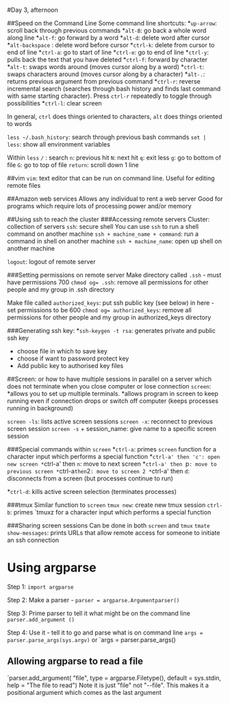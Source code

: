 #Day 3, afternoon

##Speed on the Command Line
Some command line shortcuts:
*`up-arrow`: scroll back through previous commands
*`alt-B`: go back a whole word along line
*`alt-f`: go forward by a word
*`alt-d`: delete word after cursor
*`alt-backspace` : delete word before cursor
*`ctrl-k`: delete from cursor to end of line
*`ctrl-a`: go to start of line
*`ctrl-e`: go to end of line
*`ctrl-y`: pulls back the text that you have deleted
*`ctrl-f`: forward by character
*`alt-t`: swaps words around (moves cursor along by a word)
*`ctrl-t`: swaps characters around (moves cursor along by a character)
*`alt-.`: returns previous argument from previous command
*`ctrl-r`: reverse incremental search (searches through bash history and finds last command with same starting character). Press `ctrl-r` repeatedly to toggle through possibilities
*`ctrl-l`: clear screen

In general, `ctrl` does things oriented to characters, `alt` does things oriented to words

`less ~/.bash_history`: search through previous bash commands
`set | less`: show all environment variables

Within `less`
`/` : search
`n`: previous hit
`N`: next hit
`q`: exit less
`g`: go to bottom of file
`G`: go to top of file
`return`: scroll down 1 line

##vim
`vim`: text editor that can be run on command line. Useful for editing remote files

##Amazon web services
Allows any individual to rent a web server
Good for programs which require lots of processing power and/or memory

##Using ssh to reach the cluster
###Accessing remote servers
Cluster: collection of servers
`ssh`: secure shell
You can use `ssh` to run a shell command on another machine
`ssh + machine_name + command`: run a command in shell on another machine
`ssh + machine_name`: open up shell on another machine

`logout`: logout of remote server

###Setting permissions on remote server
Make directory called `.ssh` - must have permissions 700
`chmod og= .ssh`: remove all permissions for other people and my group in .ssh directory

Make file called `authorized_keys`: put ssh public key (see below) in here - set permissions to be 600
`chmod og= authorized_keys`: remove all permissions for other people and my group in authorized_keys directory

###Generating ssh key:
*`ssh-keygen -t rsa`: generates private and public ssh key
* choose file in which to save key
* choose if want to password protect key
* Add public key to authorised key files


##Screen: or how to have multiple sessions in parallel on a server which does not terminate when you close computer or lose connection
`screen`: 
*allows you to set up multiple terminals. 
*allows program in screen to keep running even if connection drops or switch off computer (keeps processes running in background)

`screen -ls`: lists active screen sessions
`screen -x`: reconnect to previous screen session
`screen -s` + session_name: give name to a specific screen session

###Special commands within `screen`
*`ctrl-a`: primes `screen` function for a character input which performs a special function
*`ctrl-a' then 'c': open new screen
*`ctrl-a' then `n`: move to next screen
*`ctrl-a' then `p`: move to previous screen
*`ctrl-a` then `2`: move to screen 2
*`ctrl-a' then `d`: disconnects from a screen (but processes continue to run)

*`ctrl-d`: kills active screen selection (terminates processes)


###tmux
Similar function to `screen`
`tmux new`: create new tmux session
`ctrl-b`: primes `tmuxz for a character input which performs a special function

###Sharing screen sessions
Can be done in both `screen` and `tmux`
`tmate show-messages`: prints URLs that allow remote access for someone to initiate an ssh connection


# Using argparse

Step 1: `import argparse`

Step 2: Make a parser - `parser = argparse.Argumentparser()`

Step 3: Prime parser to tell it what might be on the command line
`parser.add_argument ()`

Step 4: Use it - tell it to go and parse what is on command line
`args = parser.parse_args(sys.argv)`
or
`args = parser.parse_args()

## Allowing argparse to read a file
`parser.add_argument(
	"file", type = argparse.Filetype(), default = sys.stdin,
	help = "The file to read")
Note it is just "file" not "--file". This makes it a positional argument which comes as the last argument













































